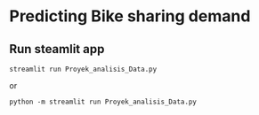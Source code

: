 # Predicting Bike sharing demand

## Run steamlit app
```
streamlit run Proyek_analisis_Data.py
```
or
```
python -m streamlit run Proyek_analisis_Data.py
```
